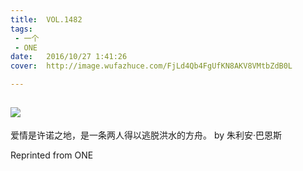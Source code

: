 ```yaml
---
title:	VOL.1482
tags:
 - 一个
 - ONE
date:	2016/10/27 1:41:26
cover:	http://image.wufazhuce.com/FjLd4Qb4FgUfKN8AKV8VMtbZdB0L

---
```

![](http://image.wufazhuce.com/FjLd4Qb4FgUfKN8AKV8VMtbZdB0L)
---

爱情是许诺之地，是一条两人得以逃脱洪水的方舟。 by 朱利安·巴恩斯
 
Reprinted from ONE
